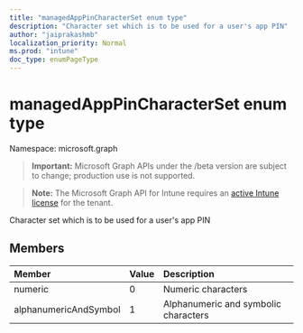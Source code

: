 ```yaml
---
title: "managedAppPinCharacterSet enum type"
description: "Character set which is to be used for a user's app PIN"
author: "jaiprakashmb"
localization_priority: Normal
ms.prod: "intune"
doc_type: enumPageType
---
```


# managedAppPinCharacterSet enum type

Namespace: microsoft.graph

> **Important:** Microsoft Graph APIs under the /beta version are subject to change; production use is not supported.

> **Note:** The Microsoft Graph API for Intune requires an [active Intune license](https://go.microsoft.com/fwlink/?linkid=839381) for the tenant.

Character set which is to be used for a user's app PIN

## Members
|Member|Value|Description|
|:---|:---|:---|
|numeric|0|Numeric characters|
|alphanumericAndSymbol|1|Alphanumeric and symbolic characters|
